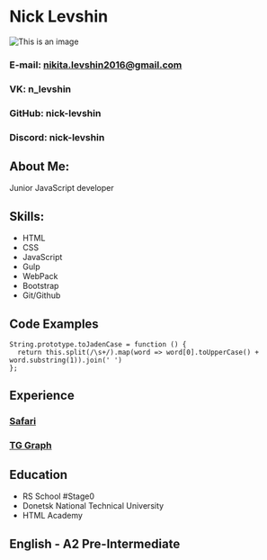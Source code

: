 # Nick Levshin

![This is an image](./logo.png)

### E-mail: nikita.levshin2016@gmail.com

### VK: n_levshin

### GitHub: nick-levshin

### Discord: nick-levshin

## About Me:

Junior JavaScript developer

## Skills:

- HTML
- CSS
- JavaScript
- Gulp
- WebPack
- Bootstrap
- Git/Github

## Code Examples

```
String.prototype.toJadenCase = function () {
  return this.split(/\s+/).map(word => word[0].toUpperCase() + word.substring(1)).join(' ')
};
```

## Experience

### [Safari](https://github.com/nick-levshin/Safari)

### [TG Graph](https://github.com/nick-levshin/TG-Graph)

## Education

- RS School #Stage0
- Donetsk National Technical University
- HTML Academy

## English - A2 Pre-Intermediate
